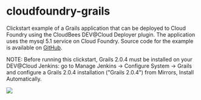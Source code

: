 cloudfoundry-grails
===================

Clickstart example of a Grails application that can be deployed to Cloud Foundry using the CloudBees DEV@Cloud Deployer plugin. The application uses the mysql 5.1 service on Cloud Foundry.
Source code for the example is available on [GitHub](https://github.com/SpringSource/cloudfoundry-samples.git).

NOTE: Before running this clickstart, Grails 2.0.4 must be installed on your DEV@Cloud Jenkins: go to Manage Jenkins -> Configure System -> Grails and configure a Grails 2.0.4 installation ("Grails 2.0.4") from Mirrors, Install Automatically.

<a href="https://grandcentral.cloudbees.com/?CB_clickstart=https://raw.github.com/CloudBees-community/cloudfoundry-grails/master/clickstart.json"><img src="https://d3ko533tu1ozfq.cloudfront.net/clickstart/deployInstantly.png"/></a>
